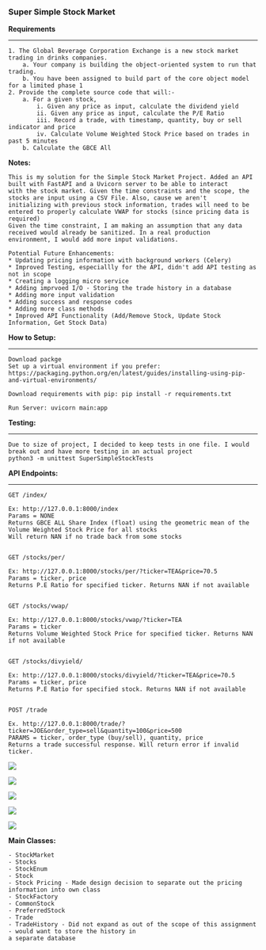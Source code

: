 ### **Super Simple Stock Market** 

**Requirements**
___
    1. The Global Beverage Corporation Exchange is a new stock market trading in drinks companies.
        a. Your company is building the object-oriented system to run that trading.
        b. You have been assigned to build part of the core object model for a limited phase 1
    2. Provide the complete source code that will:-
        a. For a given stock,
            i. Given any price as input, calculate the dividend yield
            ii. Given any price as input, calculate the P/E Ratio
            iii. Record a trade, with timestamp, quantity, buy or sell indicator and price
            iv. Calculate Volume Weighted Stock Price based on trades in past 5 minutes
        b. Calculate the GBCE All



**Notes:**

    This is my solution for the Simple Stock Market Project. Added an API built with FastAPI and a Uvicorn server to be able to interact
    with the stock market. Given the time constraints and the scope, the stocks are input using a CSV File. Also, cause we aren't
    initializing with previous stock information, trades will need to be entered to properly calculate VWAP for stocks (since pricing data is required)
    Given the time constraint, I am making an assumption that any data received would already be sanitized. In a real production
    environment, I would add more input validations.
    
    Potential Future Enhancements:
    * Updating pricing information with background workers (Celery)
    * Improved Testing, especiallly for the API, didn't add API testing as not in scope
    * Creating a logging micro service
    * Adding imprvoed I/O - Storing the trade history in a database 
    * Adding more input validation
    * Adding success and response codes
    * Adding more class methods
    * Improved API Functionality (Add/Remove Stock, Update Stock Information, Get Stock Data)
    

**How to Setup:**
____
    Download packge
    Set up a virtual environment if you prefer:
    https://packaging.python.org/en/latest/guides/installing-using-pip-and-virtual-environments/
    
    Download requirements with pip: pip install -r requirements.txt
    
    Run Server: uvicorn main:app

    

**Testing:**
____
    Due to size of project, I decided to keep tests in one file. I would break out and have more testing in an actual project
    python3 -m unittest SuperSimpleStockTests

**API Endpoints:**
___
    GET /index/
    
    Ex: http://127.0.0.1:8000/index
    Params = NONE
    Returns GBCE ALL Share Index (float) using the geometric mean of the Volume Weighted Stock Price for all stocks
    Will return NAN if no trade back from some stocks 
    
    
    GET /stocks/per/

    Ex: http://127.0.0.1:8000/stocks/per/?ticker=TEA&price=70.5
    Params = ticker, price 
    Returns P.E Ratio for specified ticker. Returns NAN if not available


    GET /stocks/vwap/

    Ex: http://127.0.0.1:8000/stocks/vwap/?ticker=TEA
    Params = ticker 
    Returns Volume Weighted Stock Price for specified ticker. Returns NAN if not available
    
    
    GET /stocks/divyield/

    Ex: http://127.0.0.1:8000/stocks/divyield/?ticker=TEA&price=70.5
    Params = ticker, price 
    Returns P.E Ratio for specified stock. Returns NAN if not available


    POST /trade
    
    Ex. http://127.0.0.1:8000/trade/?ticker=JOE&order_type=sell&quantity=100&price=500
    PARAMS = ticker, order_type (buy/sell), quantity, price
    Returns a trade successful response. Will return error if invalid ticker.


![](images/trade.png)


![](images/vwap.png)


![](images/per.png) 


![](images/divyield.png)

![](images/index.png)


**Main Classes:**

    - StockMarket
    - Stocks
    - StockEnum
    - Stock
    - Stock Pricing - Made design decision to separate out the pricing information into own class 
    - StockFactory
    - CommonStock
    - PreferredStock
    - Trade
    - TradeHistory - Did not expand as out of the scope of this assignment - would want to store the history in 
    a separate database 


